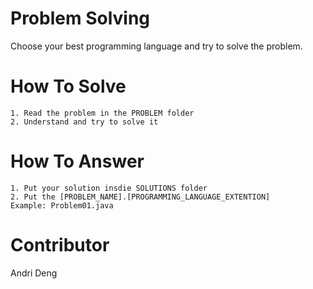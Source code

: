 # Problem Solving

Choose your best programming language and try to solve the problem.

# How To Solve

```
1. Read the problem in the PROBLEM folder
2. Understand and try to solve it
```

# How To Answer

```
1. Put your solution insdie SOLUTIONS folder
2. Put the [PROBLEM_NAME].[PROGRAMMING_LANGUAGE_EXTENTION]
Example: Problem01.java
```

# Contributor

Andri Deng
